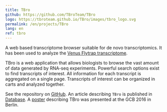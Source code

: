 ```yaml
---
title: TBro
github: https://github.com/TBroTeam/TBro
logo: https://tbroteam.github.io/TBro/images/tbro_logo.svg
permalink: /en/projects/TBro
lang: en
ref: tbro
---
```


A web based transcriptome browser suitable for de novo transcriptomics.
It has been used to analyze the [Venus Flytrap transcriptome](http://tbro.carnivorom.com/).

TBro is a web application that allows biologists to browse the vast amount of data generated by RNA-seq experiments.
Powerful search options exist to find transcripts of interest.
All information for each transcript is aggregated on a single page.
Transcripts of interest can be organized in carts and analyzed together.

See the repository on [GitHub]({{page.github}}).
An article describing `TBro` is published in [Database](https://academic.oup.com/database/article/doi/10.1093/database/baw146/2742073/TBro-visualization-and-management-of-de-novo).
A [poster](https://zenodo.org/record/61590#.WKWL1Ffn3mE) describing TBro was presented at the GCB 2016 in Berlin.
